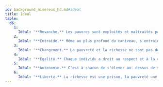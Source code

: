 ```yaml
---
id: background_misereux_hd.md#idéal
title: Idéal
table:
  d6:
    1:
      Idéal: '**Revanche.** Les pauvres sont exploités et maltraités par les plus riches. Je compte bien leur retourner la pareille. (Mauvais)'
    2:
      Idéal: "**Entraide.** Même au plus profond du caniveau, s'entraider est la meilleure manière de survivre. (Loyal)"
    3:
      Idéal: '**Changement.** La pauvreté et la richesse ne sont pas des états permanents, et le balancier est toujours en mouvement. (Chaotique)'
    4:
      Idéal: '**Égalité.** Chaque individu a droit au respect et à la compassion, quel que soit son statut social. (Bon)'
    5:
      Idéal: "**Autonomie.** C'est à chacun de s'élever au- dessus de sa situation, et de faire le nécessaire pour survivre. (Neutre)"
    6:
      Idéal: '**Liberté.** La richesse est une prison, la pauvreté une libération. (Chaotique)'
---
```


